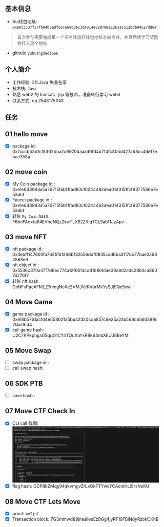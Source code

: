 ## 基本信息
- Sui钱包地址: `0xe0c3537f27fb84b5adf68ce69b36c3d4814e820798e126aac512bdb94627dd8e`
> 首次参与需要完成第一个任务注册好钱包地址才被合并，并且后续学习奖励会打入这个地址
- github: `yuhuangdadi666`

## 个人简介
- 工作经验: 3年Java 失业在家
- 技术栈: `Java`
- 熟悉 web2 的 tomcat、jsp 等技术，准备转行学习 web3
- 联系方式: qq 2543175043

## 任务

##   01 hello move  
- [x] package id: 0x7cccb53d1cf8302dba2c99704aaad0fd4d714fc805d427a68cc4de17ebae353a

##   02 move coin
- [x] My Coin package id : 0xe1e643943a5a76715fbb11fad80c10244462dea0143151fcf9377586e7e53dbf
- [x] Faucet package id : 0xe1e643943a5a76715fbb11fad80c10244462dea0143151fcf9377586e7e53dbf
- [x] 转账 `My Coin` hash: F6bdFAdxta84EVheNQz2swTLX82ZKiqTCLSab11JzApv

##   03 move NFT
- [x] nft package id : 0x4ebff147600fa7625fd1266bf32b56ddf0835ccd6ba3117db77bae2a682868e9
- [x] nft object id : 0x5536c370a47f7d8ec774a12f60fdcdd1686fdae39a8d2adc28b0ca8637d270f7
- [x] 转账 nft  hash: CnNFvPacAFMLZ7nmgNoKe2VMJVcRVorMkYsSJj9Qe5xw

##   04 Move Game
- [x] game package id : 0xe18b5761ac1d4e55802125ba42320cda857c6e25a23b568c6b60389c7f4c0bd4
- [x] call game hash: U2C7KPkphgaD5qqG1CY4TQuXbYxR8k64nbXEUJ8BeYM

##   05 Move Swap
- [ ] swap package id :
- [ ] call swap hash:

##   06 SDK PTB
- [ ] save hash :

##   07 Move CTF Check In
- [x] CLI call 截图: ![](./F884EB01-C640-4F59-9681-8DF1475C3690.png)
- [x] flag hash: GCPBkZMqg94qkvmgvZrLxGkFTYwcYCActnHLi9rsNoKU

##   08 Move CTF Lets Move
- [x] proof: `mmIjhC`
- [x] Transaction block: 7GSntmwd89jnesiiosEzBGg4jyRF19FBiNdyRzbkCKhB